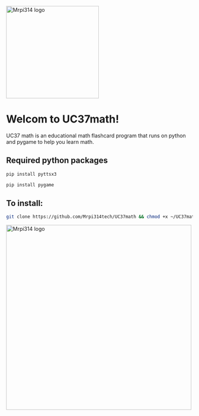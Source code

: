 <img src="https://raw.githubusercontent.com/Mrpi314tech/UC37math/main/UC37math.png" alt="Mrpi314 logo"
  width =250>
# Welcom to UC37math!
UC37 math is an educational math flashcard program that runs on python and pygame to help you learn math.
<h2>Required python packages</h2>

```bash
pip install pyttsx3
```
```bash
pip install pygame
```

<h2>To install:</h2>

```bash
git clone https://github.com/Mrpi314tech/UC37math && chmod +x ~/UC37math/UC37math.sh
```

<img src="https://raw.githubusercontent.com/Mrpi314tech/UC37math/main/mathwindow.png" alt="Mrpi314 logo"
  width =500>
